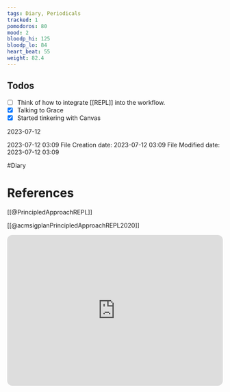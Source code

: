 ```yaml
---
tags: Diary, Periodicals
tracked: 1
pomodoros: 80
mood: 2
bloodp_hi: 125
bloodp_lo: 84
heart_beat: 55
weight: 82.4
---
```


## Todos
- [ ] Think of how to integrate [[REPL]] into the workflow.
- [x] Talking to Grace
- [x] Started tinkering with Canvas

2023-07-12

2023-07-12 03:09
File Creation date: 2023-07-12 03:09
File Modified date: 2023-07-12 03:09

#Diary 

# References

[[@PrincipledApproachREPL]]

[[@acmsigplanPrincipledApproachREPL2020]]

<iframe style="border-radius:12px" src="https://open.spotify.com/embed/track/1bvIGk5l49U8l2bT9Puwnd?utm_source=generator" width="100%" height="352" frameBorder="0" allowfullscreen="" allow="autoplay; clipboard-write; encrypted-media; fullscreen; picture-in-picture" loading="lazy"></iframe>

